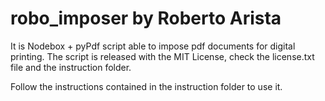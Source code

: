 robo_imposer by Roberto Arista
============

It is Nodebox + pyPdf script able to impose pdf documents for digital printing.
The script is released with the MIT License, check the license.txt file and the instruction folder.

Follow the instructions contained in the instruction folder to use it.
